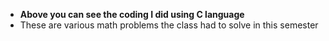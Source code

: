- **Above you can see the coding I did using C language**
- These are various math problems the class had to solve in this semester



<!---
rodrigopaivamcp/rodrigopaivamcp is a ✨ special ✨ repository because its `README.md` (this file) appears on your GitHub profile.
You can click the Preview link to take a look at your changes.
--->
